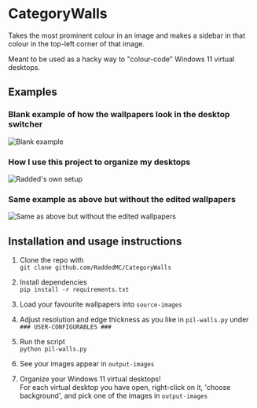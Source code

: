 # CategoryWalls

Takes the most prominent colour in an image and makes a sidebar in that colour in the top-left corner of that image.

Meant to be used as a hacky way to "colour-code" Windows 11 virtual desktops.

## Examples
### Blank example of how the wallpapers look in the desktop switcher
![Blank example](https://i.imgur.com/EHYI7U7.png)
### How I use this project to organize my desktops
![Radded's own setup](https://i.imgur.com/N1KKb5r.png)
### Same example as above but without the edited wallpapers
![Same as above but without the edited wallpapers](https://i.imgur.com/haXqbd2.png)

## Installation and usage instructions
1. Clone the repo with\
```git clone github.com/RaddedMC/CategoryWalls```

2. Install dependencies\
```pip install -r requirements.txt```

3. Load your favourite wallpapers into `source-images`

4. Adjust resolution and edge thickness as you like in `pil-walls.py` under `### USER-CONFIGURABLES ###`

4. Run the script\
```python pil-walls.py```

5. See your images appear in `output-images`

6. Organize your Windows 11 virtual desktops!\
For each virtual desktop you have open, right-click on it, 'choose background', and pick one of the images in `output-images`